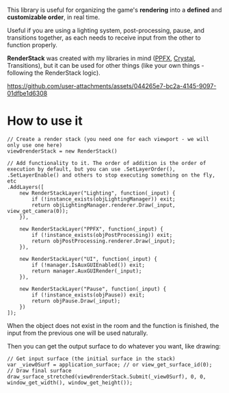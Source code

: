 
This library is useful for organizing the game's **rendering** into a **defined** and **customizable order**, in real time.

Useful if you are using a lighting system, post-processing, pause, and transitions together, as each needs to receive input from the other to function properly.

**RenderStack** was created with my libraries in mind ([PPFX](https://foxyofjungle.itch.io/post-processing-fx), [Crystal](https://foxyofjungle.itch.io/crystal-2d-lighting-engine), Transitions), but it can be used for other things (like your own things - following the RenderStack logic).

https://github.com/user-attachments/assets/044265e7-bc2a-4145-9097-01dfbe1d6308

# How to use it

```gml
// Create a render stack (you need one for each viewport - we will only use one here)
view0renderStack = new RenderStack()

// Add functionality to it. The order of addition is the order of execution by default, but you can use .SetLayerOrder(), .SetLayerEnable() and others to stop executing something on the fly, etc
.AddLayers([
	new RenderStackLayer("Lighting", function(_input) {
		if (!instance_exists(objLightingManager)) exit;
		return objLightingManager.renderer.Draw(_input, view_get_camera(0));
	}),
	
	new RenderStackLayer("PPFX", function(_input) {
		if (!instance_exists(objPostProcessing)) exit;
		return objPostProcessing.renderer.Draw(_input);
	}),
	
	new RenderStackLayer("UI", function(_input) {
		if (!manager.IsAuxGUIEnabled()) exit;
		return manager.AuxGUIRender(_input);
	}),
	
	new RenderStackLayer("Pause", function(_input) {
		if (!instance_exists(objPause)) exit;
		return objPause.Draw(_input);
	})
]);
```
When the object does not exist in the room and the function is finished, the input from the previous one will be used naturally.

Then you can get the output surface to do whatever you want, like drawing:
```gml
// Get input surface (the initial surface in the stack)
var _view0Surf = application_surface; // or view_get_surface_id(0);
// Draw final surface
draw_surface_stretched(view0renderStack.Submit(_view0Surf), 0, 0, window_get_width(), window_get_height());
```
